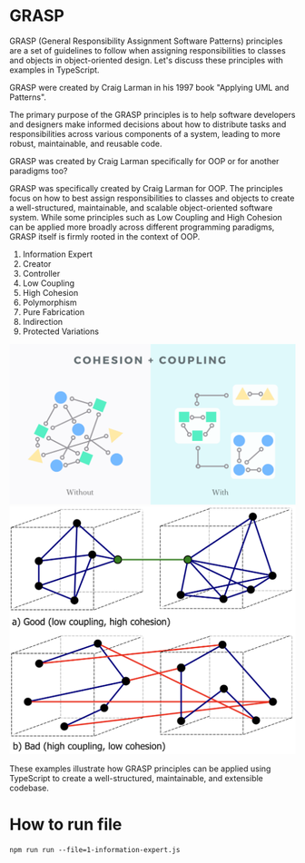 # GRASP

GRASP (General Responsibility Assignment Software Patterns) principles are a set of guidelines to follow when assigning responsibilities to classes and objects in object-oriented design. Let's discuss these principles with examples in TypeScript.

GRASP were created by Craig Larman in his 1997 book "Applying UML and Patterns".

The primary purpose of the GRASP principles is to help software developers and designers make informed decisions about how to distribute tasks and responsibilities across various components of a system, leading to more robust, maintainable, and reusable code.

GRASP was created by Craig Larman specifically for OOP or for another paradigms too?

GRASP was specifically created by Craig Larman for OOP. The principles focus on how to best assign responsibilities to classes and objects to create a well-structured, maintainable, and scalable object-oriented software system. While some principles such as Low Coupling and High Cohesion can be applied more broadly across different programming paradigms, GRASP itself is firmly rooted in the context of OOP.



1. Information Expert
2. Creator
3. Controller
4. Low Coupling
5. High Cohesion
6. Polymorphism
7. Pure Fabrication
8. Indirection
9. Protected Variations

<img src='./src/coupling-cohesion.png'>
<img src='./src/coupling-cohesion-2.png'>

These examples illustrate how GRASP principles can be applied using TypeScript to create a well-structured, maintainable, and extensible codebase.

# How to run file

`npm run run --file=1-information-expert.js`